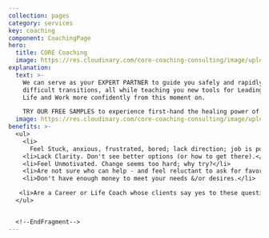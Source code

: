 ```yaml
---
collection: pages
category: services
key: coaching
component: CoachingPage
hero:
  title: CORE Coaching
  image: https://res.cloudinary.com/core-coaching-consulting/image/upload/v1596493058/pexels-pixabay-161154_uftaqi.jpg
explanation:
  text: >-
    We can serve as your EXPERT PARTNER to guide you safely and rapidly through
    difficult transitions, all while teaching you new tools for Leading Your
    Life and Work more confidently from this moment on.

    TRY OUR FREE SAMPLES to experience first-hand the healing power of The Balancing Act: instructional videos, the Career Compass report, and an individualized report that reveals your own greatest strength and liability for transitions. FOR MORE INFORMATION, contact us via the message link below--OR take a Premium Profile to get a full report on your own strengths and weaknesses, attend one of our excellent seminars, or sign up for our life-changing group implementation program. You can also speak directly with a Core Team member to explore how INDIVIDUALIZED COACHING could positively change the course of your life and work forever. And if you are a practicing CAREER OR LIFE COACH, we can certify you to enrich your clients with The Balancing Act processes, programs and profiles.
  image: https://res.cloudinary.com/core-coaching-consulting/image/upload/v1600731885/pexels-pixabay-39308_xdhgw6.jpg
benefits: >-
  <ul>
    <li>
      Feel Stuck, anxious, frustrated, bored; lack direction; job is poor fit.</li>
    <li>Lack Clarity. Don't see better options (or how to get there).</li>
    <li>Feel Unmotivated. Change seems too hard; why try?</li>
    <li>Are not sure who can help - and feel reluctant to ask for favors.</li>
    <li>Don't have enough money to meet your needs &/or desires.</li>

   <li>Are a Career or Life Coach whose clients say yes to these questions.</li>
  </ul>


  <!--EndFragment-->
---
```

